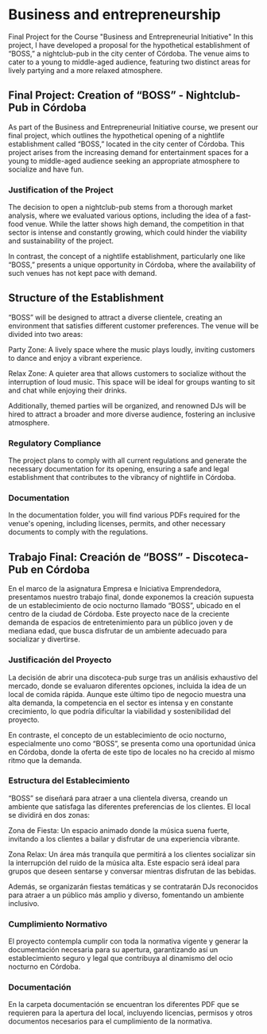 # Business and entrepreneurship
 Final Project for the Course "Business and Entrepreneurial Initiative"  In this project, I have developed a proposal for the hypothetical establishment of “BOSS,” a nightclub-pub in the city center of Córdoba. The venue aims to cater to a young to middle-aged audience, featuring two distinct areas for lively partying and a more relaxed atmosphere.


## Final Project: Creation of “BOSS” - Nightclub-Pub in Córdoba
As part of the Business and Entrepreneurial Initiative course, we present our final project, which outlines the hypothetical opening of a nightlife establishment called “BOSS,” located in the city center of Córdoba. This project arises from the increasing demand for entertainment spaces for a young to middle-aged audience seeking an appropriate atmosphere to socialize and have fun.

### Justification of the Project
The decision to open a nightclub-pub stems from a thorough market analysis, where we evaluated various options, including the idea of a fast-food venue. While the latter shows high demand, the competition in that sector is intense and constantly growing, which could hinder the viability and sustainability of the project.

In contrast, the concept of a nightlife establishment, particularly one like “BOSS,” presents a unique opportunity in Córdoba, where the availability of such venues has not kept pace with demand.

## Structure of the Establishment
“BOSS” will be designed to attract a diverse clientele, creating an environment that satisfies different customer preferences. The venue will be divided into two areas:

Party Zone: A lively space where the music plays loudly, inviting customers to dance and enjoy a vibrant experience.

Relax Zone: A quieter area that allows customers to socialize without the interruption of loud music. This space will be ideal for groups wanting to sit and chat while enjoying their drinks.

Additionally, themed parties will be organized, and renowned DJs will be hired to attract a broader and more diverse audience, fostering an inclusive atmosphere.

### Regulatory Compliance
The project plans to comply with all current regulations and generate the necessary documentation for its opening, ensuring a safe and legal establishment that contributes to the vibrancy of nightlife in Córdoba.

### Documentation
In the documentation folder, you will find various PDFs required for the venue's opening, including licenses, permits, and other necessary documents to comply with the regulations.



## Trabajo Final: Creación de “BOSS” - Discoteca-Pub en Córdoba
En el marco de la asignatura Empresa e Iniciativa Emprendedora, presentamos nuestro trabajo final, donde exponemos la creación supuesta de un establecimiento de ocio nocturno llamado “BOSS”, ubicado en el centro de la ciudad de Córdoba. Este proyecto nace de la creciente demanda de espacios de entretenimiento para un público joven y de mediana edad, que busca disfrutar de un ambiente adecuado para socializar y divertirse.

### Justificación del Proyecto
La decisión de abrir una discoteca-pub surge tras un análisis exhaustivo del mercado, donde se evaluaron diferentes opciones, incluida la idea de un local de comida rápida. Aunque este último tipo de negocio muestra una alta demanda, la competencia en el sector es intensa y en constante crecimiento, lo que podría dificultar la viabilidad y sostenibilidad del proyecto.

En contraste, el concepto de un establecimiento de ocio nocturno, especialmente uno como “BOSS”, se presenta como una oportunidad única en Córdoba, donde la oferta de este tipo de locales no ha crecido al mismo ritmo que la demanda.

### Estructura del Establecimiento
“BOSS” se diseñará para atraer a una clientela diversa, creando un ambiente que satisfaga las diferentes preferencias de los clientes. El local se dividirá en dos zonas:

Zona de Fiesta: Un espacio animado donde la música suena fuerte, invitando a los clientes a bailar y disfrutar de una experiencia vibrante.

Zona Relax: Un área más tranquila que permitirá a los clientes socializar sin la interrupción del ruido de la música alta. Este espacio será ideal para grupos que deseen sentarse y conversar mientras disfrutan de las bebidas.

Además, se organizarán fiestas temáticas y se contratarán DJs reconocidos para atraer a un público más amplio y diverso, fomentando un ambiente inclusivo.

### Cumplimiento Normativo
El proyecto contempla cumplir con toda la normativa vigente y generar la documentación necesaria para su apertura, garantizando así un establecimiento seguro y legal que contribuya al dinamismo del ocio nocturno en Córdoba.

### Documentación
En la carpeta documentación se encuentran los diferentes PDF que se requieren para la apertura del local, incluyendo licencias, permisos y otros documentos necesarios para el cumplimiento de la normativa.